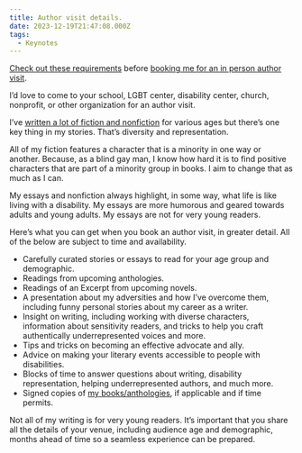 ```yaml
---
title: Author visit details.
date: 2023-12-19T21:47:08.000Z
tags:
  - Keynotes
---
```


[Check out these requirements](/requirements) before [booking me for an in person author visit](/map/).

I’d love to come to your school, LGBT center, disability center, church, nonprofit, or other organization for an author visit.

I’ve [written a lot of fiction and nonfiction](/writings) for various ages but there’s one key thing in my stories. That’s diversity and representation.

All of my fiction features a character that is a minority in one way or another. Because, as a blind gay man, I know how hard it is to find positive characters that are part of a minority group in books. I aim to change that as much as I can.

My essays and nonfiction always highlight, in some way, what life is like living with a disability. My essays are more humorous and geared towards adults and young adults. My essays are not for very young readers.

Here’s what you can get when you book an author visit, in greater detail. All of the below are subject to time and availability.

- Carefully curated stories or essays to read for your age group and demographic.
- Readings from upcoming anthologies.
- Readings of an Excerpt from upcoming novels.
- A presentation about my adversities and how I’ve overcome them, including funny personal stories about my career as a writer.
- Insight on writing, including working with diverse characters, information about sensitivity readers, and tricks to help you craft authentically underrepresented voices and more.
- Tips and tricks on becoming an effective advocate and ally.
- Advice on making your literary events accessible to people with disabilities.
- Blocks of time to answer questions about writing, disability representation, helping underrepresented authors, and much more.
- Signed copies of [my books/anthologies](/books), if applicable and if time permits.

Not all of my writing is for very young readers. It’s important that you share all the details of your venue, including audience age and demographic, months ahead of time so a seamless experience can be prepared.
